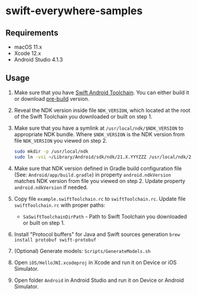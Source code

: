 # swift-everywhere-samples

## Requirements

- macOS 11.x
- Xcode 12.x
- Android Studio 4.1.3

## Usage

1. Make sure that you have [Swift Android Toolchain](https://github.com/vgorloff/swift-everywhere-toolchain). You can either build it or download [pre-build](https://github.com/vgorloff/swift-everywhere-toolchain/releases) version.

2. Reveal the NDK version inside file `NDK_VERSION`, which located at the root of the Swift Toolchain you downloaded or built on step 1.

2. Make sure that you have a symlink at `/usr/local/ndk/$NDK_VERSION` to appropriate NDK bundle. Where `$NDK_VERSION` is the NDK version from file `NDK_VERSION` you viewed on step 2.

   ```sh
   sudo mkdir -p /usr/local/ndk
   sudo ln -vsi ~/Library/Android/sdk/ndk/21.X.YYYZZZ /usr/local/ndk/21.X.YYYZZZ
   ```
   
3. Make sure that NDK version defined in Gradle build configuration file (See: `Android/app/build.gradle`) in property `android.ndkVersion` matches NDK version from file you viewed on step 2. Update property `android.ndkVersion` if needed.

4. Copy file `example.swiftToolchain.rc` to `swiftToolchain.rc`. Update file `swiftToolchain.rc` with proper paths:

   - `SaSwiftToolchainDirPath` - Path to Swift Toolchain you downloaded or built on step 1.

5. Install "Protocol buffers" for Java and Swift sources generation `brew install protobuf swift-protobuf`

6. (Optional) Generate models: `Scripts/GenerateModels.sh`

7. Open `iOS/HelloJNI.xcodeproj` in Xcode and run it on Device or iOS Simulator.

8. Open folder `Android` in Android Studio and run it on Device or Android Simulator.
